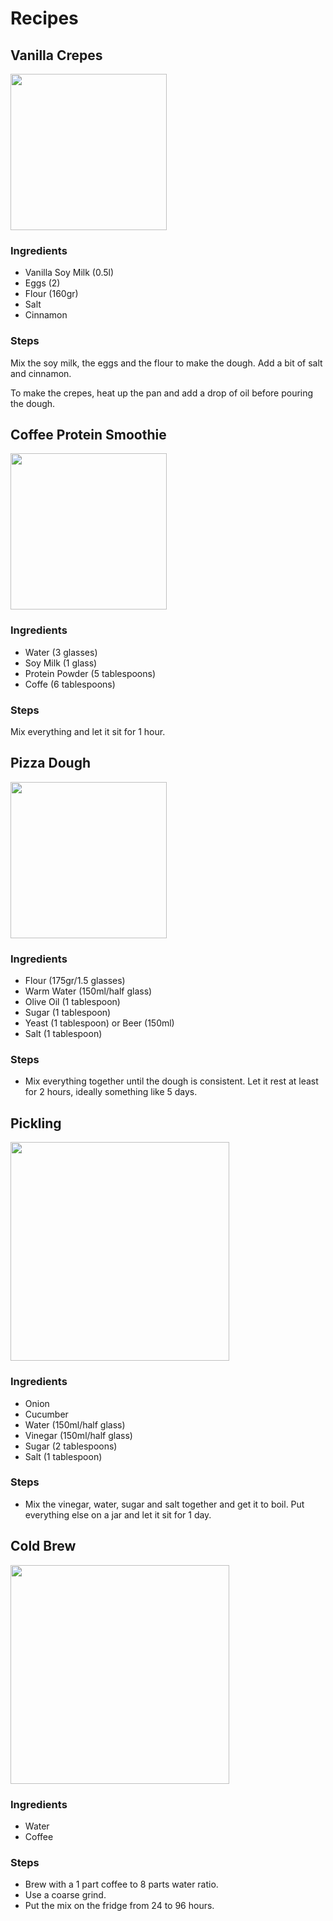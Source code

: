 # Recipes

## Vanilla Crepes

<img src="https://www.weightwatchers.com.au/images/3081/dynamic/foodandrecipes/2013/04/137961_Berry_vanilla_crepes.jpg" width="250" />

### Ingredients

- Vanilla Soy Milk (0.5l)
- Eggs (2)
- Flour (160gr)
- Salt
- Cinnamon

### Steps

Mix the soy milk, the eggs and the flour to make the dough. Add a bit of salt and cinnamon.

To make the crepes, heat up the pan and add a drop of oil before pouring the dough.

## Coffee Protein Smoothie

<img src="https://diethood.com/wp-content/uploads/2019/03/Coffee-Protein-Smoothie-3.jpg" width="250" />

### Ingredients

- Water (3 glasses)
- Soy Milk (1 glass)
- Protein Powder (5 tablespoons)
- Coffe (6 tablespoons)

### Steps

Mix everything and let it sit for 1 hour.

## Pizza Dough

<img src="https://img.taste.com.au/B0vOFcQt/taste/2016/11/basic-pizza-dough-81860-1.jpeg" width="250" />

### Ingredients

- Flour (175gr/1.5 glasses)
- Warm Water (150ml/half glass)
- Olive Oil (1 tablespoon)
- Sugar (1 tablespoon)
- Yeast (1 tablespoon) or Beer (150ml)
- Salt (1 tablespoon)

### Steps

- Mix everything together until the dough is consistent. Let it rest at least for 2 hours, ideally something like 5 days.

## Pickling

<img src="https://www.almanac.com/sites/default/files/image_nodes/pickles.jpg" width="350" />


### Ingredients

- Onion
- Cucumber
- Water (150ml/half glass)
- Vinegar (150ml/half glass)
- Sugar (2 tablespoons)
- Salt (1 tablespoon)

### Steps

- Mix the vinegar, water, sugar and salt together and get it to boil. Put everything else on a jar and let it sit for 1 day.

## Cold Brew

<img src="https://cdn-3.expansion.mx/64/bc/777671174261a8333494bc932c5e/cold-brew.jpg" width="350" />

### Ingredients

- Water
- Coffee

### Steps

- Brew with a 1 part coffee to 8 parts water ratio.
- Use a coarse grind.
- Put the mix on the fridge from 24 to 96 hours.
